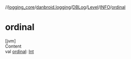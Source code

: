 //[logging_core](../../../../../index.md)/[danbroid.logging](../../../index.md)/[DBLog](../../index.md)/[Level](../index.md)/[INFO](index.md)/[ordinal](ordinal.md)



# ordinal  
[jvm]  
Content  
val [ordinal](ordinal.md): [Int](https://kotlinlang.org/api/latest/jvm/stdlib/kotlin/-int/index.html)  



